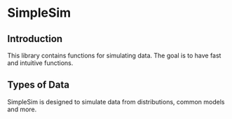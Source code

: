 # SimpleSim

## Introduction
This library contains functions for simulating data. The goal is to have fast and intuitive functions. 

## Types of Data
SimpleSim is designed to simulate data from distributions, common models and more. 

